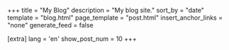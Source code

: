+++
title = "My Blog"
description = "My blog site."
sort_by = "date"
template = "blog.html"
page_template = "post.html"
insert_anchor_links = "none"
generate_feed = false

[extra]
lang = 'en'
show_post_num = 10
+++

